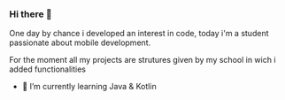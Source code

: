 ### Hi there 👋

One day by chance i developed an interest in code, today i'm a student passionate about mobile development.

For the moment all my projects are strutures given by my school in wich i added functionalities
- 🌱 I’m currently learning Java & Kotlin
<!--
**louliloula/louliloula** is a ✨ _special_ ✨ repository because its `README.md` (this file) appears on your GitHub profile.

Here are some ideas to get you started:


-->


